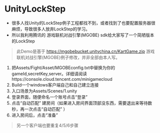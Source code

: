 # UnityLockStep
- 很多人找Unity的LockStep例子工程都找不到，或者找到了也要配置服务器很麻烦，导致很多人放弃LockStep的学习。
- 所以我利用腾讯的 游戏联机对战引擎(MGOBE) sdk给大家写了一个简陋版本的LockStep
> 此Demo是基于 https://mgobebucket.unitychina.cn/KartGame.zip 游戏联机对战引擎(MGOBE)例子修改，并非全部由本人写。
1. 把Assets/Fight/Asset/MGOBEconfig.txt中替换为你的gameId,secretKey,server。详细请阅读https://console.cloud.tencent.com/minigamecloud
2. Build一个windows客户端自己和自己建立连接
3. 入口场景为Assets/Scenes/1.unity
4. 登录界面，随便命名一个账号点击“登录”
5. 点击“自动匹配” 建房间（如果进入房间界面顶部没东西，需要退出来等待数秒，再一次点击“自动匹配” ）
6. 进入房间后，点击“准备”
> 另一个客户端也要重复4/5/6步骤
